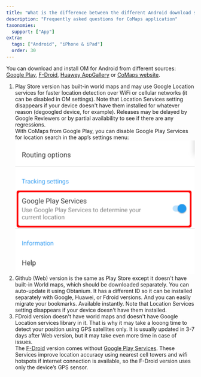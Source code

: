 ```yaml
---
title: "What is the difference between the different Android download sources?"
description: "Frequently asked questions for CoMaps application"
taxonomies:
  support: ["App"]
extra:
  tags: ["Android", "iPhone & iPad"]
  order: 30
---
```


You can download and install OM for Android from different sources: [Google Play](https://play.google.com/store/apps/details?id=app.organicmaps&hl=en), [F-Droid](https://f-droid.org/en/packages/app.organicmaps/), [Huawey AppGallery](https://appgallery.huawei.com/#/app/C104325611?local=en) or [CoMaps website](https://github.com/organicmaps/organicmaps/releases/).

1. Play Store version has built-in world maps and may use Google Location services for faster location detection over WiFi or cellular networks (it can be disabled in OM settings). Note that Location Services setting disappears if your device doesn't have them installed for whatever reason (degoogled device, for example). Releases may be delayed by Google Reviewers or by partial availability to see if there are any regressions.  
With CoMaps from Google Play, you can disable Google Play Services for location search in the app’s settings menu:  
![Google Play Services](image30.png)
2. Github (Web) version is the same as Play Store except it doesn't have built-in World maps, which should be downloaded separately. You can auto-update it using Obtanium. It has a different ID so it can be installed separately with Google, Huawei, or Fdroid versions. And you can easily migrate your bookmarks. Available instantly. Note that Location Services setting disappears if your device doesn't have them installed.
3. FDroid version doesn't have world maps and doesn't have Google Location services library in it. That is why it may take a looong time to detect your position using GPS satellites only. It is usually updated in 3-7 days after Web version, but it may take even more time in case of issues.  
The [F-Droid](https://f-droid.org/en/packages/app.organicmaps/) version comes without [Google Play Services](https://en.wikipedia.org/wiki/Google_Play_Services). These Services improve location accuracy using nearest cell towers and wifi hotspots if internet connection is available, so the F-Droid version uses only the device’s GPS sensor.
